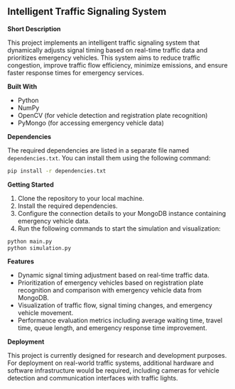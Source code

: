 ## Intelligent Traffic Signaling System

**Short Description**

This project implements an intelligent traffic signaling system that dynamically adjusts signal timing based on real-time traffic data and prioritizes emergency vehicles. This system aims to reduce traffic congestion, improve traffic flow efficiency, minimize emissions, and ensure faster response times for emergency services.

**Built With**

* Python
* NumPy
* OpenCV (for vehicle detection and registration plate recognition)
* PyMongo (for accessing emergency vehicle data)

**Dependencies**

The required dependencies are listed in a separate file named `dependencies.txt`. You can install them using the following command:

```bash
pip install -r dependencies.txt
```

**Getting Started**

1. Clone the repository to your local machine.
2. Install the required dependencies.
3. Configure the connection details to your MongoDB instance containing emergency vehicle data.
4. Run the following commands to start the simulation and visualization:

```bash
python main.py
python simulation.py
```

**Features**

* Dynamic signal timing adjustment based on real-time traffic data.
* Prioritization of emergency vehicles based on registration plate recognition and comparison with emergency vehicle data from MongoDB.
* Visualization of traffic flow, signal timing changes, and emergency vehicle movement.
* Performance evaluation metrics including average waiting time, travel time, queue length, and emergency response time improvement.


**Deployment**

This project is currently designed for research and development purposes. For deployment on real-world traffic systems, additional hardware and software infrastructure would be required, including cameras for vehicle detection and communication interfaces with traffic lights.


